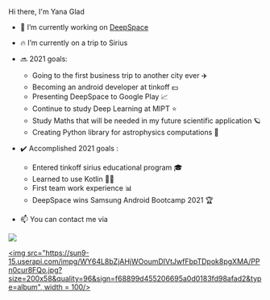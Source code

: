 Hi there, I'm Yana Glad

- 🚀 I’m currently working on [DeepSpace](https://github.com/BrightOS/NASA_Bootcamp)
- 🔥 I’m currently on a trip to Sirius

- 🔜 2021 goals: 
  * Going to the first business trip to another city ever ✈️
  * Becoming an android developer at tinkoff 💵
  * Presenting DeepSpace to Google Play 📈
  * Continue to study Deep Learning at MIPT ⭐
  * Study Maths that will be needed in my future scientific application 🪐
  * Creating Python library for astrophysics computations 🌌

- ✔️ Accomplished 2021 goals : 
  * Entered tinkoff sirius educational program 🎓
  * Learned to use Kotlin 👨‍💻
  * First team work experience 📊
  * DeepSpace wins Samsung Android Bootcamp 2021 🏆


- 📫 You can contact me via 
 
[<img src="https://sun9-20.userapi.com/impg/L7z1gPOWmHLRLFDIhqWWs0ZQrjdkf8X9NKJpXQ/JmuJI4fpySU.jpg?size=192x57&quality=96&sign=a77c227f428f1dbe867cab4cae79d5a6&type=album" />](https://vk.com/yanaglad12)

[<img src="https://sun9-15.userapi.com/impg/WY64L8bZjAHjWOoumDIVtJwfFbpTDpok8pgXMA/PPn0cur8FQo.jpg?size=200x58&quality=96&sign=f68899d455206695a0d0183fd98afad2&type=album", width = 100/>](https://t.me/YanaGlad121)

<!--
**YanaGlad/YanaGlad** is a ✨ _special_ ✨ repository because its `README.md` (this file) appears on your GitHub profile.

Here are some ideas to get you started:

 
-->
